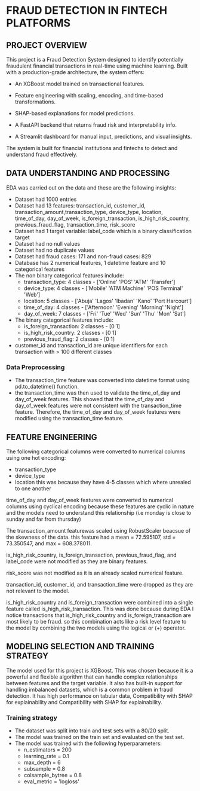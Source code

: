 # FRAUD DETECTION IN FINTECH PLATFORMS

## PROJECT OVERVIEW

This project is a Fraud Detection System designed to identify potentially fraudulent financial transactions in real-time using machine learning. Built with a production-grade architecture, the system offers:

- An XGBoost model trained on transactional features.

- Feature engineering with scaling, encoding, and time-based transformations.

- SHAP-based explanations for model predictions.

- A FastAPI backend that returns fraud risk and interpretability info.

- A Streamlit dashboard for manual input, predictions, and visual insights.

The system is built for financial institutions and fintechs to detect and understand fraud effectively.

##

## DATA UNDERSTANDING AND PROCESSING

EDA was carried out on the data and these are the following insights:

- Dataset had 1000 entries
- Dataset had 13 features: transaction_id, customer_id, transaction_amount,transaction_type, device_type, location, time_of_day, day_of_week, is_foreign_transaction, is_high_risk_country, previous_fraud_flag, transaction_time, risk_score
- Dataset had 1 target variable: label_code which is a binary classification target
- Dataset had no null values
- Dataset had no duplicate values
- Dataset had fraud cases: 171 and non-fraud cases: 829
- Database has 2 numerical features, 1 datetime feature and 10 categorical features
- The non binary categorical features include:
  - transaction_type: 4 classes - ['Online' 'POS' 'ATM' 'Transfer']
  - device_type: 4 classes - ['Mobile' 'ATM Machine' 'POS Terminal' 'Web']
  - location: 5 classes - ['Abuja' 'Lagos' 'Ibadan' 'Kano' 'Port Harcourt']
  - time_of_day: 4 classes - ['Afternoon' 'Evening' 'Morning' 'Night']
  - day_of_week: 7 classes - ['Fri' 'Tue' 'Wed' 'Sun' 'Thu' 'Mon' 'Sat']
- The binary categorical features include:
  - is_foreign_transaction: 2 classes - [0 1]
  - is_high_risk_country: 2 classes - [0 1]
  - previous_fraud_flag: 2 classes - [0 1]
- customer_id and transaction_id are unique identifiers for each transaction with > 100 different classes

### Data Preprocessing

- The transaction_time feature was converted into datetime format using pd.to_datetime() function.
- the transaction_time was then used to validate the time_of_day and day_of_week features. This showed that the time_of_day and day_of_week features were not consistent with the transaction_time feature. Therefore, the time_of_day and day_of_week features were modified using the transaction_time feature.

##

## FEATURE ENGINEERING

The following categorical columns were converted to numerical columns using one hot encoding:

- transaction_type
- device_type
- location
  this was because they have 4-5 classes which where unrealed to one another

time_of_day and day_of_week features were converted to numerical columns using cyclical encoding because these features are cyclic in nature and the models need to understand this relationship (i.e monday is close to sunday and far from thursday)

The transaction_amount featurewas scaled using RobustScaler beacsue of the skewness of the data. this feature had a mean = 72.595107, std = 73.350547, and max = 608.378011.

is_high_risk_country, is_foreign_transaction, previous_fraud_flag, and label_code were not modified as they are binary features.

risk_score was not modified as it is an already scaled numerical feature.

transaction_id, customer_id, and transaction_time were dropped as they are not relevant to the model.

is_high_risk_country and is_foreign_transaction were combined into a single feature called is_high_risk_transaction. This was done because during EDA I notice transactions that is_high_risk_country and is_foreign_transaction are most likely to be fraud. so this combination acts like a risk level feature to the model by combining the two models using the logical or (+) operator.

##

## MODELING SELECTION AND TRAINING STRATEGY

The model used for this project is XGBoost. This was chosen because it is a powerful and flexible algorithm that can handle complex relationships between features and the target variable. It also has built-in support for handling imbalanced datasets, which is a common problem in fraud detection. It has high performance on tabular data, Compatibility with SHAP for explainability and Compatibility with SHAP for explainability.

### Training strategy

- The dataset was split into train and test sets with a 80/20 split.
- The model was trained on the train set and evaluated on the test set.
- The model was trained with the following hyperparameters:
  - n_estimators = 200
  - learning_rate = 0.1
  - max_depth = 6
  - subsample = 0.8
  - colsample_bytree = 0.8
  - eval_metric = 'logloss'
